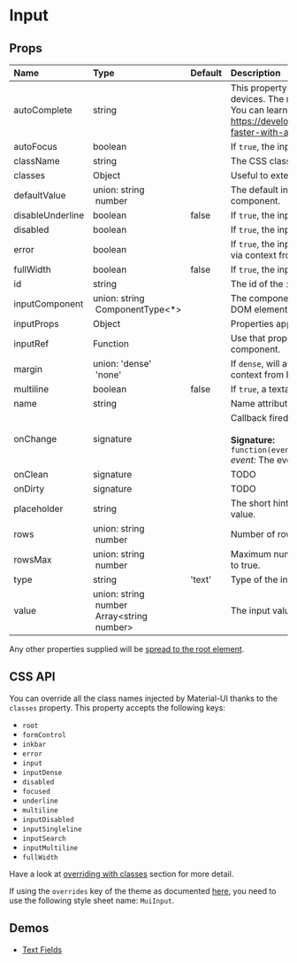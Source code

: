 <!--- This documentation is automatically generated, do not try to edit it. -->

# Input



## Props
| Name | Type | Default | Description |
|:-----|:-----|:--------|:------------|
| autoComplete | string |  | This property helps users to fill forms faster, especially on mobile devices. The name can be confusion, it's more like an autofill. You can learn about it with that article https://developers.google.com/web/updates/2015/06/checkout-faster-with-autofill |
| autoFocus | boolean |  | If `true`, the input will be focused during the first mount. |
| className | string |  | The CSS class name of the wrapper element. |
| classes | Object |  | Useful to extend the style applied to components. |
| defaultValue | union:&nbsp;string<br>&nbsp;number<br> |  | The default input value, useful when not controlling the component. |
| disableUnderline | boolean | false | If `true`, the input will not have an underline. |
| disabled | boolean |  | If `true`, the input will be disabled. |
| error | boolean |  | If `true`, the input will indicate an error. This is normally obtained via context from FormControl. |
| fullWidth | boolean | false | If `true`, the input will take up the full width of its container. |
| id | string |  | The id of the `input` element. |
| inputComponent | union:&nbsp;string<br>&nbsp;ComponentType<*><br> |  | The component used for the input node. Either a string to use a DOM element or a component. It's an `input` by default. |
| inputProps | Object |  | Properties applied to the `input` element. |
| inputRef | Function |  | Use that property to pass a ref callback to the native input component. |
| margin | union:&nbsp;'dense'<br>&nbsp;'none'<br> |  | If `dense`, will adjust vertical spacing. This is normally obtained via context from FormControl. |
| multiline | boolean | false | If `true`, a textarea element will be rendered. |
| name | string |  | Name attribute of the `input` element. |
| onChange | signature |  | Callback fired when the value is changed.<br><br>**Signature:**<br>`function(event: object) => void`<br>*event:* The event source of the callback |
| onClean | signature |  | TODO |
| onDirty | signature |  | TODO |
| placeholder | string |  | The short hint displayed in the input before the user enters a value. |
| rows | union:&nbsp;string<br>&nbsp;number<br> |  | Number of rows to display when multiline option is set to true. |
| rowsMax | union:&nbsp;string<br>&nbsp;number<br> |  | Maximum number of rows to display when multiline option is set to true. |
| type | string | 'text' | Type of the input element. It should be a valid HTML5 input type. |
| value | union:&nbsp;string<br>&nbsp;number<br>&nbsp;Array<string<br>&nbsp;number><br> |  | The input value, required for a controlled component. |

Any other properties supplied will be [spread to the root element](/customization/api#spread).

## CSS API

You can override all the class names injected by Material-UI thanks to the `classes` property.
This property accepts the following keys:
- `root`
- `formControl`
- `inkbar`
- `error`
- `input`
- `inputDense`
- `disabled`
- `focused`
- `underline`
- `multiline`
- `inputDisabled`
- `inputSingleline`
- `inputSearch`
- `inputMultiline`
- `fullWidth`

Have a look at [overriding with classes](/customization/overrides#overriding-with-classes)
section for more detail.

If using the `overrides` key of the theme as documented
[here](/customization/themes#customizing-all-instances-of-a-component-type),
you need to use the following style sheet name: `MuiInput`.

## Demos

- [Text Fields](/demos/text-fields)

